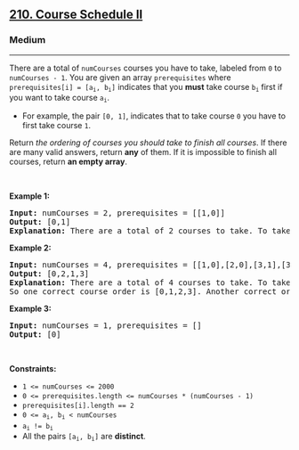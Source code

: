 <h2><a href="https://leetcode.com/problems/course-schedule-ii/">210. Course Schedule II</a></h2><h3>Medium</h3><hr><div><p>There are a total of <code style="">numCourses</code> courses you have to take, labeled from <code style="">0</code> to <code style="">numCourses - 1</code>. You are given an array <code style="">prerequisites</code> where <code style="">prerequisites[i] = [a<sub>i</sub>, b<sub>i</sub>]</code> indicates that you <strong>must</strong> take course <code style="">b<sub>i</sub></code> first if you want to take course <code style="">a<sub>i</sub></code>.</p>

<ul>
	<li>For example, the pair <code style="">[0, 1]</code>, indicates that to take course <code style="">0</code> you have to first take course <code style="">1</code>.</li>
</ul>

<p>Return <em style="">the ordering of courses you should take to finish all courses</em>. If there are many valid answers, return <strong>any</strong> of them. If it is impossible to finish all courses, return <strong>an empty array</strong>.</p>

<p>&nbsp;</p>
<p><strong>Example 1:</strong></p>

<pre style=""><strong>Input:</strong> numCourses = 2, prerequisites = [[1,0]]
<strong>Output:</strong> [0,1]
<strong>Explanation:</strong> There are a total of 2 courses to take. To take course 1 you should have finished course 0. So the correct course order is [0,1].
</pre>

<p><strong>Example 2:</strong></p>

<pre style=""><strong>Input:</strong> numCourses = 4, prerequisites = [[1,0],[2,0],[3,1],[3,2]]
<strong>Output:</strong> [0,2,1,3]
<strong>Explanation:</strong> There are a total of 4 courses to take. To take course 3 you should have finished both courses 1 and 2. Both courses 1 and 2 should be taken after you finished course 0.
So one correct course order is [0,1,2,3]. Another correct ordering is [0,2,1,3].
</pre>

<p><strong>Example 3:</strong></p>

<pre style=""><strong>Input:</strong> numCourses = 1, prerequisites = []
<strong>Output:</strong> [0]
</pre>

<p>&nbsp;</p>
<p><strong>Constraints:</strong></p>

<ul>
	<li><code style="">1 &lt;= numCourses &lt;= 2000</code></li>
	<li><code style="">0 &lt;= prerequisites.length &lt;= numCourses * (numCourses - 1)</code></li>
	<li><code style="">prerequisites[i].length == 2</code></li>
	<li><code style="">0 &lt;= a<sub>i</sub>, b<sub>i</sub> &lt; numCourses</code></li>
	<li><code style="">a<sub>i</sub> != b<sub>i</sub></code></li>
	<li>All the pairs <code style="">[a<sub>i</sub>, b<sub>i</sub>]</code> are <strong>distinct</strong>.</li>
</ul>
</div>
